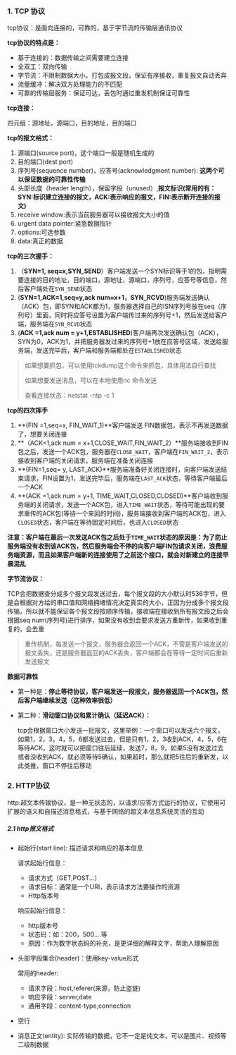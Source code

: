 ### 1. TCP 协议

tcp协议：是面向连接的，可靠的，基于字节流的传输层通讯协议

**tcp协议的特点是：**

- 基于连接的：数据传输之间需要建立连接
- 全双工：双向传输
- 字节流：不限制数据大小，打包成报文段，保证有序接收，重复报文自动丢弃
- 流量缓冲：解决双方处理能力的不匹配
- 可靠的传输层服务：保证可达，丢包时通过重发机制保证可靠性

**tcp连接：**

四元组：源地址，源端口，目的地址，目的端口

**tcp的报文格式：**

1. 源端口(source port)，这个端口一般是随机生成的
2. 目的端口(dest port) 
3. 序列号(sequence number)，应答号(acknowledgment number): **这两个可以保证数据的可靠性传输**
4. 头部长度（header length），保留字段（unused）,**报文标识(常用的有：SYN:标识建立连接的报文，ACK:表示响应的报文，FIN:表示断开连接的报文)**
5. receive window:表示当前服务器可以接收报文大小的值
6. urgent data pointer:紧急数据指针
7. options:可选参数
8. data:真正的数据

**tcp的三次握手：**

1. （**SYN=1, seq=x,SYN_SEND**）客户端发送一个SYN标识等于1的包，指明需要连接的目的地址，目的端口，源地址，源端口，序列号，应答号等信息，然后客户端处在`SYN_SEND`状态
2. (**SYN=1,ACK=1,seq=y,ack num=x+1，SYN_RCVD**)服务端发送确认（ACK）包，即SYN和ACK都为1，服务器选择自己的ISN序列号放在seq（序列号）里面，同时将应答号设置为客户端传过来的序列号+1，然后发送给客户端，服务端在`SYN_RCVD`状态
3. (**ACK =1,ack num = y+1,ESTABLISHED**)客户端再次发送确认包（ACK），SYN为0，ACK为1，并把服务器发过来的序列号+1放在应答号区域，发送给服务端，发送完毕后，客户端和服务端都处在`ESTABLISHED`状态

> 如果想要抓包，可以使用tckdump这个命令来抓包，具体用法自行查找
>
> 如果想要发送消息，可以在本地使用nc  命令发送
>
> 查看连接状态：netstat -ntp -c 1

**tcp的四次挥手**

1. **(FIN =1,seq=x, FIN_WAIT_1)**客户端发送 FIN数据包，表示不再发送数据了，想要关闭连接
2. **（ACK=1,ack num = x+1,CLOSE_WAIT,FIN_WAIT_2）**服务端接收到FIN包之后，发送一个ACK包，服务器在`CLOSE_WAIT`，客户端在`FIN_WAIT_2`，表示接收到客户端的关闭请求，服务端在准备关闭连接
3. **(FIN=1,seq= y, LAST_ACK)**服务端准备好关闭连接时，向客户端发送结束请求，FIN设置为1，发送完毕后，服务端在`LAST_ACK`状态，等待客户端最后一个ACK
4. **(ACK =1,ack num = y+1, TIME_WAIT,CLOSED,CLOSED)**客户端收到服务端的关闭请求，发送一个ACK包，进入`TIME_WAIT`状态，等待可能出现的要求重传的ACK包(等待一个来回的时间)，服务端接收到客户端的ACK包，进入`CLOSED`状态，客户端在等待固定时间后，也进入`CLOSED`状态

**注意：客户端在最后一次发送ACK包之后处于`TIME_WAIT`状态的原因是：为了防止服务端没有收到该ACK包，然后服务端会不停的向客户端FIN包请求关闭，浪费服务端资源，而且如果客户端新的连接使用了之前这个接口，就会对新建立的连接早晨混乱**



**字节流协议：**

TCP会把数据查分成多个报文段发送过去，每个报文段的大小默认时536字节，但是会根据对方给的串口值和网络拥堵情况决定真实的大小，正因为分成多个报文段传输，所以就不能保证各个报文段按顺序传输，接收端在接收到所有报文段之后会根据seq num(序列号)进行排序，如果没有收到会要求发送方重新传，如果收到重复的，会去重



> 重传机制，每发送一个报文，服务器会返回一个ACK，不管是客户端发送的报文丢失，还是服务器返回的ACK丢失，客户端都会在等待一定时间后重新发送报文

**数据可靠性**

- 第一种是：**停止等待协议，客户端发送一段报文，服务器返回一个ACK包，然后客户端继续发送（这种效率很低）**

- 第二种：**滑动窗口协议和累计确认（延迟ACK）：** 

  tcp会根据窗口大小发送一批报文，这里举例：一个窗口可以发送六个报文，如果1，2，3，4，5，6都发送过去，但是只有1，2，3收到ACK，4，5，6在等待ACK，这时就可以把窗口往后延续，发送7，8，9，如果5没有发送过去或者没收到ACK，就必须等待5确认，如果超时，那么就把5往后的重新发，以此类推，窗口不停往后移动

### 2. HTTP协议

http:超文本传输协议，是一种无状态的，以请求/应答方式运行的协议，它使用可扩展的语义和自描述消息格式，与基于网络的超文本信息系统灵活的互动

##### 2.1 http报文格式

- 起始行(start line): 描述请求和响应的基本信息

  请求起始行信息：

  - 请求方式（GET,POST...）
  - 请求目标：通常是一个URI，表示请求方法要操作的资源
  - Http版本号

  响应起始行信息：

  - http版本号
  - 状态码：如：200，500....等
  - 原因：作为数字状态码的补充，是更详细的解释文字，帮助人理解原因

- 头部字段集合(header)：使用key-value形式

  常用的header: 

  - 请求字段：host,referer(来源，防止盗链)
  - 响应字段：server,date
  - 通用字段：content-type,connection

- 空行

- 消息正文(entity): 实际传输的数据，它不一定是纯文本，可以是图片、视频等二级制数据